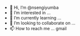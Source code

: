 - 👋 Hi, I’m @nsengiyumba
- 👀 I’m interested in ...
- 🌱 I’m currently learning ...
- 💞️ I’m looking to collaborate on ...
- 📫 How to reach me ... gmail

<!---
nsengiyumba/nsengiyumba is a ✨ special ✨ repository because its `README.md` (this file) appears on your GitHub profile.
You can click the Preview link to take a look at your changes.
--->
